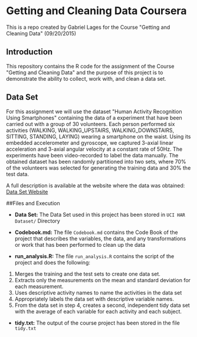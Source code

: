 # Getting and Cleaning Data Coursera
This is a repo created by Gabriel Lages for the Course "Getting and Cleaning Data" (09/20/2015)

## Introduction

This repository contains the R code for the assignment of the Course "Getting and Cleaning Data" and the purpose of this project is to demonstrate the ability to collect, work with, and clean a data set. 

## Data Set

For this assignment we will use the dataset "Human Activity Recognition Using Smartphones" containing the data of a experiment  that have been carried out with a group of 30 volunteers. Each person performed six activities (WALKING, WALKING_UPSTAIRS, WALKING_DOWNSTAIRS, SITTING, STANDING, LAYING) wearing a smartphone on the waist. Using its embedded accelerometer and gyroscope, we captured 3-axial linear acceleration and 3-axial angular velocity at a constant rate of 50Hz. The experiments have been video-recorded to label the data manually. The obtained dataset has been randomly partitioned into two sets, where 70% of the volunteers was selected for generating the training data and 30% the test data. 

A full description is available at the website where the data was obtained:
[Data Set Website](http://archive.ics.uci.edu/ml/datasets/Human+Activity+Recognition+Using+Smartphones)

##Files and Execution

* **Data Set:** The Data Set used in this project has been stored in ```UCI HAR Dataset/``` Directory

* **Codebook.md:** The file ```Codebook.md``` contains the Code Book of the project that describes the variables, the data, and any transformations or work that has been performed to clean up the data

* **run_analysis.R:** The file ```run_analysis.R``` contains the script of the project and does the following:
 1. Merges the training and the test sets to create one data set.
 2. Extracts only the measurements on the mean and standard deviation for each measurement. 
 3. Uses descriptive activity names to name the activities in the data set
 4. Appropriately labels the data set with descriptive variable names. 
 5. From the data set in step 4, creates a second, independent tidy data set with the average of each variable for each     activity and each subject.

* **tidy.txt:** The output of the course project has been stored in the file ``` tidy.txt```

